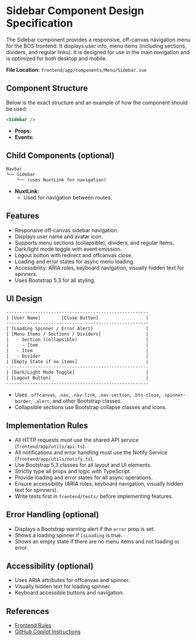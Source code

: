 # Sidebar Component Design Specification

The Sidebar component provides a responsive, off-canvas navigation menu for the BOS frontend. It displays user info, menu items (including sections, dividers, and regular links). It is designed for use in the main navigation and is optimized for both desktop and mobile.

**File Location:** `frontend/app/components/Menu/Sidebar.vue`

## Component Structure

Below is the exact structure and an example of how the component should be used:

```html
<Sidebar />
```

- **Props:**
- **Events:** 

## Child Components (optional)

```txt
Navbar
└── Sidebar
    └── (uses NuxtLink for navigation)
```

- **NuxtLink:**
  - Used for navigation between routes.

## Features

- Responsive off-canvas sidebar navigation.
- Displays user name and avatar icon.
- Supports menu sections (collapsible), dividers, and regular items.
- Dark/light mode toggle with event emission.
- Logout button with redirect and offcanvas close.
- Loading and error states for async menu loading.
- Accessibility: ARIA roles, keyboard navigation, visually hidden text for spinners.
- Uses Bootstrap 5.3 for all styling.

## UI Design

```txt
------------------------------------------------------
| [User Name]        [Close Button]                  |
------------------------------------------------------
| [Loading Spinner / Error Alert]                    |
| [Menu Items / Sections / Dividers]                 |
|   - Section (collapsible)                          |
|     - Item                                         |
|   - Item                                           |
|   - Divider                                        |
| [Empty State if no items]                          |
------------------------------------------------------
| [Dark/Light Mode Toggle]                           |
| [Logout Button]                                    |
------------------------------------------------------
```

- Uses `.offcanvas`, `.nav`, `.nav-link`, `.nav-section`, `.btn-close`, `.spinner-border`, `.alert`, and other Bootstrap classes.
- Collapsible sections use Bootstrap collapse classes and icons.

## Implementation Rules

- All HTTP requests must use the shared API service (`frontend/app/utils/api.ts`).
- All notifications and error handling must use the Notify Service (`frontend/app/utils/notify.ts`).
- Use Bootstrap 5.3 classes for all layout and UI elements.
- Strictly type all props and logic with TypeScript.
- Provide loading and error states for all async operations.
- Ensure accessibility (ARIA roles, keyboard navigation, visually hidden text for spinners).
- Write tests first in `frontend/tests/` before implementing features.

## Error Handling (optional)

- Displays a Bootstrap warning alert if the `error` prop is set.
- Shows a loading spinner if `isLoading` is true.
- Shows an empty state if there are no menu items and not loading or error.

## Accessibility (optional)

- Uses ARIA attributes for offcanvas and spinner.
- Visually hidden text for loading spinner.
- Keyboard accessible buttons and navigation.

## References

- [Frontend Rules](design/rules-app.md)
- [GitHub Copilot Instructions](.github/copilot-instructions.md)
